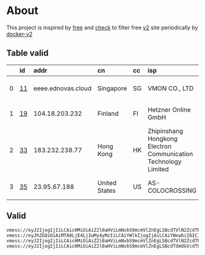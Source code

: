 
# About

This project is inspired by [free](https://github.com/freefq/free) and [check](https://github.com/yeahwu/check) to filter free [v2](https://github.com/v2fly/v2ray-core) site periodically by [docker-v2](https://hub.docker.com/r/v2ray/official)

    

## Table valid
|    | id                   | addr               | cn            | cc   | isp                                                            | ip                       | chatgpt          |
|---:|:---------------------|:-------------------|:--------------|:-----|:---------------------------------------------------------------|:-------------------------|:-----------------|
|  0 | [11](config/11.json) | eeee.ednovas.cloud | Singapore     | SG   | VMON CO., LTD                                                  | 103.73.218.127           | Yes (Region: SG) |
|  1 | [19](config/19.json) | 104.18.203.232     | Finland       | FI   | Hetzner Online GmbH                                            | 2a01:4f9:c010:b371:c2::1 | Yes (Region: FI) |
|  2 | [33](config/33.json) | 183.232.238.77     | Hong Kong     | HK   | Zhipinshang Hongkong Electron Communication Technology Limited | 104.251.224.35           | Yes (Region: US) |
|  3 | [35](config/35.json) | 23.95.67.188       | United States | US   | AS-COLOCROSSING                                                | 23.95.67.188             | Yes (Region: US) |

## Valid
```
vmess://eyJ2IjogIjIiLCAicHMiOiAiZ2l0aHViLmNvbS9mcmVlZnEgLSBcdTVlN2ZcdTRlMWNcdTc3MDFcdTZkZjFcdTU3MzNcdTVlMDJcdTc5ZmJcdTUyYTggMTEiLCAiYWRkIjogImVlZWUuZWRub3Zhcy5jbG91ZCIsICJwb3J0IjogIjIxOTQ5IiwgInR5cGUiOiAibm9uZSIsICJpZCI6ICI1MmQ2Y2ZkNS05OGQ0LTRlNGItODhiNy05YzEzNDhiNGVhMmYiLCAiYWlkIjogIjAiLCAibmV0IjogInRjcCIsICJwYXRoIjogIi8iLCAiaG9zdCI6ICJlZWVlLmVkbm92YXMuY2xvdWQiLCAidGxzIjogIiJ9
vmess://eyJhZGQiOiAiMTA0LjE4LjIwMy4yMzIiLCAiYWlkIjogIjAiLCAiYWxwbiI6ICIiLCAiZnAiOiAiIiwgImhvc3QiOiAiZ3ItYWxsbmV0d29yay53aGFsZXByb2plY3QudGVjaCIsICJpZCI6ICI2ODdlZDhiZS02MmQyLTRhMDgtYWFiYi1iODk2Zjk2NGE2NTciLCAibmV0IjogIndzIiwgInBhdGgiOiAiL0B2cG5fd2hhbCIsICJwb3J0IjogIjg4ODAiLCAicHMiOiAiZ2l0aHViLmNvbS9mcmVlZnEgLSBcdTdmOGVcdTU2ZmRDbG91ZEZsYXJlXHU1MTZjXHU1M2Y4Q0ROXHU4MjgyXHU3MGI5IDE5IiwgInNjeSI6ICJhdXRvIiwgInNuaSI6ICIiLCAidGxzIjogIiIsICJ0eXBlIjogIiIsICJ2IjogIjIifQ==
vmess://eyJ2IjogIjIiLCAicHMiOiAiZ2l0aHViLmNvbS9mcmVlZnEgLSBcdTVlN2ZcdTRlMWNcdTc3MDFcdTRlMWNcdTgzOWVcdTVlMDJcdTc5ZmJcdTUyYTggMzMiLCAiYWRkIjogIjE4My4yMzIuMjM4Ljc3IiwgInBvcnQiOiAiMzUwNCIsICJpZCI6ICJhYjUzNzE5NS1iNzRjLTNkZjUtYTNhMS1kNTA0MzQ1ZTgwYmIiLCAiYWlkIjogIjAiLCAic2N5IjogImF1dG8iLCAibmV0IjogInRjcCIsICJ0eXBlIjogIm5vbmUiLCAiaG9zdCI6ICIiLCAicGF0aCI6ICIiLCAidGxzIjogIiIsICJzbmkiOiAiIiwgImFscG4iOiAiIn0=
vmess://eyJ2IjogIjIiLCAicHMiOiAiZ2l0aHViLmNvbS9mcmVlZnEgLSBcdTdmOGVcdTU2ZmRcdTcyMzFcdTgzNzdcdTUzNGVcdTVkZGVcdTVmOTdcdTY4ODVcdTU2ZTBNaWNyb3NvZnRcdTY1NzBcdTYzNmVcdTRlMmRcdTVmYzMgMzUiLCAiYWRkIjogIjIzLjk1LjY3LjE4OCIsICJwb3J0IjogMjA1MiwgImFpZCI6IDAsICJzY3kiOiAiYXV0byIsICJuZXQiOiAid3MiLCAidHlwZSI6ICJub25lIiwgInRscyI6ICIiLCAiaWQiOiAiYTRkNDFjZDMtNGIxNy00NmM1LWZlYjctZWM2ZDc2Yjk2ODNkIiwgImhvc3QiOiAiIiwgInBhdGgiOiAiLyJ9
```

